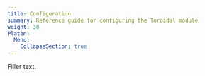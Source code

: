 ```yaml
---
title: Configuration
summary: Reference guide for configuring the Toroidal module
weight: 30
Platen:
  Menu:
    CollapseSection: true
---
```


Filler text.

```section
```
